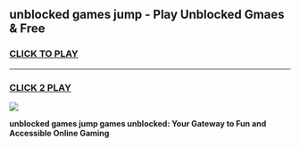 
## unblocked games jump - Play Unblocked Gmaes & Free
<h3>
<a href="https://news.freeplayer.one?title=unblocked_games_jump&ref=23F">CLICK TO PLAY</a></h3>
<hr>

<h3>
<a href="https://news.freeplayer.one?title=unblocked_games_jump&ref=23F">CLICK 2 PLAY</a>
  
</h3>

<a href="https://news.freeplayer.one?title=unblocked_games_jump&ref=23F/"><img src="https://clearcache.store/games.png"></a>


**unblocked games jump games unblocked: Your Gateway to Fun and Accessible Online Gaming**
